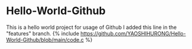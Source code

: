 # Hello-World-Github
This is a hello world project for usage of Github
I added this line in the "features" branch.
{% include https://github.com/YAOSHIHURONG/Hello-World-Github/blob/main/code.c %}
